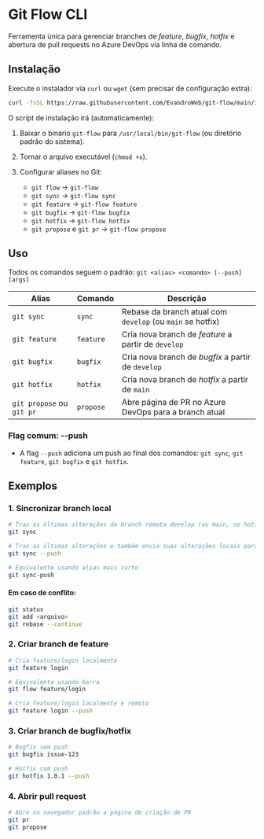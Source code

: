 # Git Flow CLI

Ferramenta única para gerenciar branches de *feature*, *bugfix*, *hotfix* e abertura de pull requests no Azure DevOps via linha de comando.

## Instalação

Execute o instalador via `curl` ou `wget` (sem precisar de configuração extra):

```bash
curl -fsSL https://raw.githubusercontent.com/EvandroWeb/git-flow/main/install.sh | bash
```

O script de instalação irá (automaticamente):

1. Baixar o binário `git-flow` para `/usr/local/bin/git-flow` (ou diretório padrão do sistema).
2. Tornar o arquivo executável (`chmod +x`).
3. Configurar aliases no Git:

   * `git flow` → `git-flow`
   * `git sync` → `git-flow sync`
   * `git feature` → `git-flow feature`
   * `git bugfix` → `git-flow bugfix`
   * `git hotfix` → `git-flow hotfix`
   * `git propose` e `git pr` → `git-flow propose`

## Uso

Todos os comandos seguem o padrão: `git <alias> <comando> [--push] [args]`

| Alias                     | Comando   | Descrição                                                  |
| ------------------------- | ----------| ---------------------------------------------------------- |
| `git sync`                | `sync`    | Rebase da branch atual com `develop` (ou `main` se hotfix) |
| `git feature`             | `feature` | Cria nova branch de *feature* a partir de `develop`        |
| `git bugfix`              | `bugfix`  | Cria nova branch de *bugfix* a partir de `develop`         |
| `git hotfix`              | `hotfix`  | Cria nova branch de *hotfix* a partir de `main`            |
| `git propose` ou `git pr` | `propose` | Abre página de PR no Azure DevOps para a branch atual      |

### Flag comum: --push

* A flag `--push` adiciona um push ao final dos comandos: `git sync`, `git feature`, `git bugfix` e `git hotfix`.

## Exemplos

### 1. Sincronizar branch local

```bash
# Traz as últimas alterações da branch remota develop (ou main, se hotfix) para sua branch local
git sync

# Traz as últimas alterações e também envia suas alterações locais para sua branch remota
git sync --push

# Equivalente usando alias mais curto
git sync-push
```

#### Em caso de conflito:

```bash
git status
git add <arquivo>
git rebase --continue
```

### 2. Criar branch de feature

```bash
# Cria feature/login localmente
git feature login

# Equivalente usando barra
git flow feature/login

# Cria feature/login localmente e remoto
git feature login --push
```

### 3. Criar branch de bugfix/hotfix

```bash
# Bugfix sem push
git bugfix issue-123

# Hotfix com push
git hotfix 1.0.1 --push
```

### 4. Abrir pull request

```bash
# Abre no navegador padrão a página de criação de PR
git pr
git propose
```

